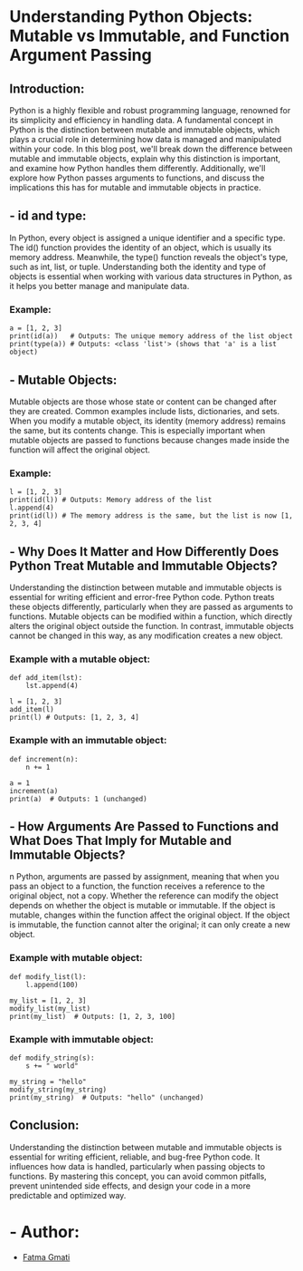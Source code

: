 # Understanding Python Objects: Mutable vs Immutable, and Function Argument Passing




## Introduction:

Python is a highly flexible and robust programming language, renowned for its simplicity and efficiency in handling data. A fundamental concept in Python is the distinction between mutable and immutable objects, which plays a crucial role in determining how data is managed and manipulated within your code. In this blog post, we'll break down the difference between mutable and immutable objects, explain why this distinction is important, and examine how Python handles them differently. Additionally, we'll explore how Python passes arguments to functions, and discuss the implications this has for mutable and immutable objects in practice.

## - id and type:

In Python, every object is assigned a unique identifier and a specific type. The id() function provides the identity of an object, which is usually its memory address. Meanwhile, the type() function reveals the object's type, such as int, list, or tuple. Understanding both the identity and type of objects is essential when working with various data structures in Python, as it helps you better manage and manipulate data.

### Example:

```
a = [1, 2, 3]
print(id(a))   # Outputs: The unique memory address of the list object
print(type(a)) # Outputs: <class 'list'> (shows that 'a' is a list object)

```

## - Mutable Objects:

Mutable objects are those whose state or content can be changed after they are created. Common examples include lists, dictionaries, and sets. When you modify a mutable object, its identity (memory address) remains the same, but its contents change. This is especially important when mutable objects are passed to functions because changes made inside the function will affect the original object.

### Example:

```
l = [1, 2, 3]
print(id(l)) # Outputs: Memory address of the list
l.append(4)
print(id(l)) # The memory address is the same, but the list is now [1, 2, 3, 4]

```

## - Why Does It Matter and How Differently Does Python Treat Mutable and Immutable Objects?


Understanding the distinction between mutable and immutable objects is essential for writing efficient and error-free Python code. Python treats these objects differently, particularly when they are passed as arguments to functions. Mutable objects can be modified within a function, which directly alters the original object outside the function. In contrast, immutable objects cannot be changed in this way, as any modification creates a new object.


### Example with a mutable object:

```
def add_item(lst):
    lst.append(4)

l = [1, 2, 3]
add_item(l)
print(l) # Outputs: [1, 2, 3, 4]
```

### Example with an immutable object:

```
def increment(n):
    n += 1

a = 1
increment(a)
print(a)  # Outputs: 1 (unchanged)
```

## - How Arguments Are Passed to Functions and What Does That Imply for Mutable and Immutable Objects?

n Python, arguments are passed by assignment, meaning that when you pass an object to a function, the function receives a reference to the original object, not a copy. Whether the reference can modify the object depends on whether the object is mutable or immutable. If the object is mutable, changes within the function affect the original object. If the object is immutable, the function cannot alter the original; it can only create a new object.

### Example with mutable object:

```
def modify_list(l):
    l.append(100)

my_list = [1, 2, 3]
modify_list(my_list)
print(my_list)  # Outputs: [1, 2, 3, 100]
```

### Example with immutable object:

```
def modify_string(s):
    s += " world"

my_string = "hello"
modify_string(my_string)
print(my_string)  # Outputs: "hello" (unchanged)
```

## Conclusion:

Understanding the distinction between mutable and immutable objects is essential for writing efficient, reliable, and bug-free Python code. It influences how data is handled, particularly when passing objects to functions. By mastering this concept, you can avoid common pitfalls, prevent unintended side effects, and design your code in a more predictable and optimized way.

# - Author:

- [Fatma Gmati](https://github.com/fatmaGma)
